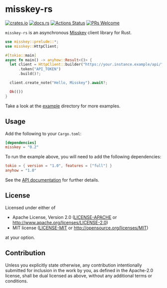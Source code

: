 # misskey-rs

[![crates.io](https://img.shields.io/crates/v/misskey?style=flat-square)](https://crates.io/crates/misskey)
[![docs.rs](https://img.shields.io/badge/docs.rs-misskey-blue?style=flat-square)](https://docs.rs/misskey)
[![Actions Status](https://img.shields.io/github/workflow/status/coord-e/misskey-rs/CI?style=flat-square)](https://github.com/coord-e/misskey-rs/actions?workflow=CI)
[![PRs Welcome](https://img.shields.io/badge/PRs-welcome-brightgreen.svg?style=flat-square)](http://makeapullrequest.com)

`misskey-rs` is an asynchronous [Misskey](https://github.com/syuilo/misskey) client library for Rust.

```rust
use misskey::prelude::*;
use misskey::HttpClient;

#[tokio::main]
async fn main() -> anyhow::Result<()> {
  let client = HttpClient::builder("https://your.instance.example/api/")
      .token("API_TOKEN")
      .build()?;

  client.create_note("Hello, Misskey").await?;

  Ok(())
}
```

Take a look at the [example](https://github.com/coord-e/misskey-rs/tree/develop/example) directory for more examples.

## Usage

Add the following to your `Cargo.toml`:

```toml
[dependencies]
misskey = "0.2"
```

To run the example above, you will need to add the following dependencies:

```toml
tokio = { version = "1.0", features = ["full"] }
anyhow = "1.0"
```

See the [API documentation](https://docs.rs/misskey) for further details.

## License

Licensed under either of

 * Apache License, Version 2.0
    ([LICENSE-APACHE](LICENSE-APACHE) or http://www.apache.org/licenses/LICENSE-2.0)
 * MIT license
		([LICENSE-MIT](LICENSE-MIT) or http://opensource.org/licenses/MIT)

at your option.

## Contribution

Unless you explicitly state otherwise, any contribution intentionally submitted
for inclusion in the work by you, as defined in the Apache-2.0 license, shall be
dual licensed as above, without any additional terms or conditions.
